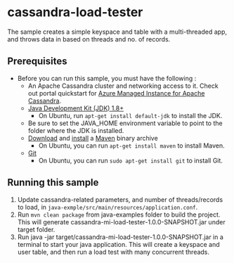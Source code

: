 # cassandra-load-tester

The sample creates a simple keyspace and table with a multi-threaded app, and throws data in based on threads and no. of records.

## Prerequisites
* Before you can run this sample, you must have the following :
    * An Apache Cassandra cluster and networking access to it. Check out portal quickstart for [Azure Managed Instance for Apache Cassandra](https://docs.microsoft.com/azure/managed-instance-apache-cassandra/create-cluster-portal).
    * [Java Development Kit (JDK) 1.8+](http://www.oracle.com/technetwork/java/javase/downloads/jdk8-downloads-2133151.html)
        * On Ubuntu, run `apt-get install default-jdk` to install the JDK.
    * Be sure to set the JAVA_HOME environment variable to point to the folder where the JDK is installed.
    * [Download](http://maven.apache.org/download.cgi) and [install](http://maven.apache.org/install.html) a [Maven](http://maven.apache.org/) binary archive
        * On Ubuntu, you can run `apt-get install maven` to install Maven.
    * [Git](https://www.git-scm.com/)
        * On Ubuntu, you can run `sudo apt-get install git` to install Git.

## Running this sample

1.  Update cassandra-related parameters, and number of threads/records to load, in `java-exmple/src/main/resources/application.conf`.
1.  Run `mvn clean package` from java-examples folder to build the project. This will generate cassandra-mi-load-tester-1.0.0-SNAPSHOT.jar under target folder.
1. Run java -jar target/cassandra-mi-load-tester-1.0.0-SNAPSHOT.jar in a terminal to start your java application. This will create a keyspace and user table, and then run a load test with many concurrent threads.